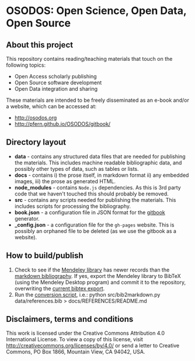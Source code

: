 OSODOS: Open Science, Open Data, Open Source
===============================================
About this project
------------------
This repository contains reading/teaching materials that touch on the following topics:
- Open Access scholarly publishing
- Open Source software development
- Open Data integration and sharing

These materials are intended to be freely disseminated as an e-book and/or a website, which can be accessed at:
- http://osodos.org
- http://pfern.github.io/OSODOS/gitbook/

Directory layout
----------------
- **data** - contains any structured data files that are needed for publishing the materials. This includes
  machine readable bibliographic data, and possibly other types of data, such as tables or lists.
- **docs** - contains i) the prose itself, in markdown format ii) any embedded images, iii) the prose as 
  generated HTML.
- **node_modules** - contains `Node.js` dependencies. As this is 3rd party code that we haven't touched this
  should probably be removed.
- **src** - contains any scripts needed for publishing the materials. This includes scripts for processing the
  bibliography.
- **book.json** - a configuration file in JSON format for the [gitbook](https://www.gitbook.com/) generator.
- **\_config.json** - a configuration file for the `gh-pages` website. This is possibly an orphaned file to
  be deleted (as we use the gitbook as a website).

How to build/publish
--------------------
1. Check to see if the [Mendeley library](https://www.mendeley.com/community/osodos/) has newer records than 
   the [markdown bibliography](https://github.com/Pfern/OSODOS/blob/master/docs/REFERENCES/README.md). If yes,
   export the Mendeley library to BibTeX (using the Mendeley Desktop program) and commit it to the repository,
   overwriting the [current bibtex export](https://github.com/Pfern/OSODOS/blob/master/data/references.bib).
2. Run the [conversion script](https://github.com/Pfern/OSODOS/blob/master/src/bib2markdown.py), i.e.:
    python src/bib2markdown.py data/references.bib > docs/REFERENCES/README.md

Disclaimers, terms and conditions
---------------------------------
This work is licensed under the Creative Commons Attribution 4.0 International License. To view a copy of this license, visit http://creativecommons.org/licenses/by/4.0/ or send a letter to Creative Commons, PO Box 1866, Mountain View, CA 94042, USA.
